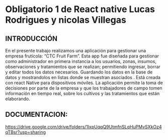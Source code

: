 # Obligatorio 1 de React native Lucas Rodrigues y nicolas Villegas

## INTRODUCCIÓN

En el presente trabajo realizamos una aplicación para gestionar una empresa frutícola: “CTC
Fruit Farm”. Esta app fue diseñada para gestionar como administrador en primera instancia a
los usuarios, zonas, insumos, observaciones y tratamientos que se realizan; permitiendo
ingresar, borrar y editar todos los datos necesarios.
Guardando los datos en la base de datos y mostrandolos en listas donde se muestran
asociados .
Está creada con react Native para dispositivos móviles.
La aplicación permite la toma de decisiones por parte de la empresa y que los trabajadores de
campo tomen información en tiempo real, sobre los cultivos y las tratamientos que están
elaborando.

## DOCUMENTACION:

https://drive.google.com/drive/folders/1IxpUqqQ9UtmfnSLqHuPMvSXkOz4qTBsr?usp=sharing



